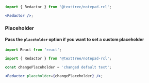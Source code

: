 ```jsx
import { Redactor } from '@texttree/notepad-rcl';

<Redactor />;
```

### **Placeholder**

#### Pass the **`placeholder`** option if you want to set a custom placeholder

```jsx
import React from 'react';

import { Redactor } from '@texttree/notepad-rcl';

const changePlaceholder = 'changed default text';

<Redactor placeholder={changePlaceholder} />;
```
